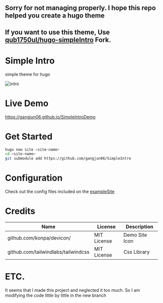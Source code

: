## Sorry for not managing properly. I hope this repo helped you create a hugo theme

## If you want to use this theme, Use [qub1750ul/hugo-simpleIntro](https://github.com/qub1750ul/hugo-simpleIntro) Fork.

# Simple Intro

simple theme for hugo

![intro](https://raw.githubusercontent.com/gangjun06/SimpleIntro/master/images/screenshot.png)

# Live Demo

https://gangjun06.github.io/SimpleIntroDemo

# Get Started

```bash
hugo new site <site-name>
cd <site-name>
git submodule add https://github.com/gangjun06/SimpleIntro
```

# Configuration

Check out the config files included on the [exampleSite](exampleSite)

# Credits

| Name                                | License     | Description    |
| ----------------------------------- | ----------- | -------------- |
| github.com/konpa/devicon/           | MIT License | Demo Site Icon |
| github.com/tailwindlabs/tailwindcss | MIT License | Css Library    |

# ETC.

It seems that I made this project and neglected it too much.
So I am modifying the code little by little in the new branch
